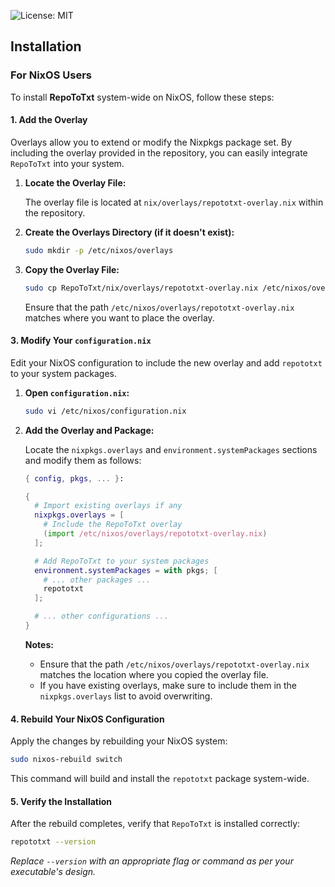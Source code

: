 ![License: MIT](https://img.shields.io/badge/License-MIT-yellow.svg)


## Installation

### For NixOS Users

To install **RepoToTxt** system-wide on NixOS, follow these steps:

#### 1. Add the Overlay

Overlays allow you to extend or modify the Nixpkgs package set. By including the overlay provided in the repository, you can easily integrate `RepoToTxt` into your system.

1. **Locate the Overlay File:**

   The overlay file is located at `nix/overlays/repototxt-overlay.nix` within the repository.

2. **Create the Overlays Directory (if it doesn't exist):**

   ```bash
   sudo mkdir -p /etc/nixos/overlays
   ```

3. **Copy the Overlay File:**

   ```bash
   sudo cp RepoToTxt/nix/overlays/repototxt-overlay.nix /etc/nixos/overlays/
   ```

   Ensure that the path `/etc/nixos/overlays/repototxt-overlay.nix` matches where you want to place the overlay.

#### 3. Modify Your `configuration.nix`

Edit your NixOS configuration to include the new overlay and add `repototxt` to your system packages.

1. **Open `configuration.nix`:**

   ```bash
   sudo vi /etc/nixos/configuration.nix
   ```

2. **Add the Overlay and Package:**

   Locate the `nixpkgs.overlays` and `environment.systemPackages` sections and modify them as follows:

   ```nix
   { config, pkgs, ... }:

   {
     # Import existing overlays if any
     nixpkgs.overlays = [
       # Include the RepoToTxt overlay
       (import /etc/nixos/overlays/repototxt-overlay.nix)
     ];

     # Add RepoToTxt to your system packages
     environment.systemPackages = with pkgs; [
       # ... other packages ...
       repototxt
     ];

     # ... other configurations ...
   }
   ```

   **Notes:**
   - Ensure that the path `/etc/nixos/overlays/repototxt-overlay.nix` matches the location where you copied the overlay file.
   - If you have existing overlays, make sure to include them in the `nixpkgs.overlays` list to avoid overwriting.

#### 4. Rebuild Your NixOS Configuration

Apply the changes by rebuilding your NixOS system:

```bash
sudo nixos-rebuild switch
```

This command will build and install the `repototxt` package system-wide.

#### 5. Verify the Installation

After the rebuild completes, verify that `RepoToTxt` is installed correctly:

```bash
repototxt --version
```

*Replace `--version` with an appropriate flag or command as per your executable's design.*

